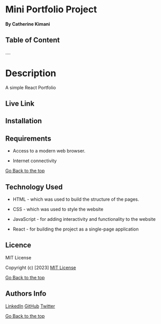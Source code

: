 # Mini Portfolio Project

#### By Catherine Kimani

## Table of Content
....

# Description
A simple React Portfolio

## Live Link

## Installation

## Requirements

* Access to a modern web browser.

* Internet connectivity

[Go Back to the top](#mini-portfolio-project)

## Technology Used
* HTML - which was used to build the structure of the pages.

* CSS - which was used to style the website

* JavaScript - for adding interactivity and functionality to the website

* React -  for building the project as a single-page application

## Licence

MIT License

Copyright (c) [2023] [MIT License](LICENCE)

[Go Back to the top](#mini-portfolio-project)

## Authors Info

[LinkedIn](https://www.linkedin.com/in/catherine-kimani/)
[GitHub](https://github.com/catherinekimani)
[Twitter](https://twitter.com/ckimani882)

[Go Back to the top](#mini-portfolio-project)